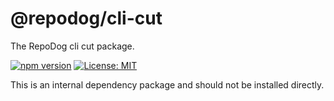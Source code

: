 # @repodog/cli-cut

The RepoDog cli cut package.

[![npm version](https://badge.fury.io/js/%40repodog%2Fcli-cut.svg)](https://badge.fury.io/js/%40repodog%2Fcli-cut)
[![License: MIT](https://img.shields.io/badge/License-MIT-yellow.svg)](LICENSE)

This is an internal dependency package and should not be installed directly.
